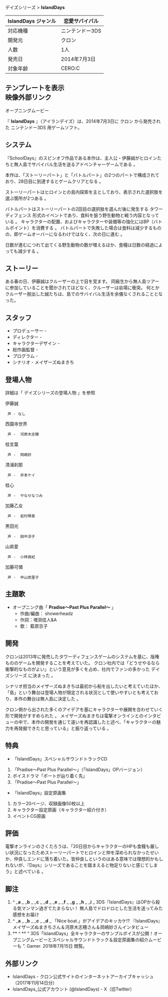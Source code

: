 デイズシリーズ  > **IslandDays**

IslandDays  ジャンル  |  恋愛サバイバル   
---|---  
対応機種  |  ニンテンドー3DS   
開発元  |  クロン   
人数  |  1人   
発売日  |  2014年7月3日   
対象年齢  |  CERO:C   
テンプレートを表示  
映像外部リンク  
---  
オープニングムービー  
  
『 **IslandDays** 』（アイランデイズ）は、2014年7月3日に  クロン  から発売された  ニンテンドー3DS  用ゲームソフト。

##  システム



『SchoolDays』のスピンオフ作品である本作は、主人公・伊藤誠がヒロインたちと無人島でサバイバル生活を送るアドベンチャーゲームである    。

本作は、「ストーリーパート」と「バトルパート」の2つのパートで構成されており、28日目に到達するとゲームクリアとなる    。

ストーリーパートはヒロインとの島内探索を主としており、表示された選択肢を選ぶ箇所が2つある    。

バトルパートはストーリーパートの2回目の選択肢を選んだ後に発生する  タワーディフェンス  形式のイベントであり、食料を狙う野生動物と戦う内容となっている
  。 キャラクターの配置、およびキャラクターや装備等の強化にはBP（バトルポイント）を消費する    。
バトルパートで失敗した場合は食料は減少するものの、即ゲームオーバーになるわけではなく、次の日に進む    。

日数が進むにつれて出てくる野生動物の数が増えるほか、食糧は日数の経過によっても減少する    。

##  ストーリー



ある春の日、伊藤誠はクルーザーの上で目を覚ます。 同級生から無人島ツアーに参加していることを聞かされてほどなく、クルーザーは岩場に衝突。
何とかクルーザー脱出した誠たちは、島でのサバイバル生活を余儀なくされることとなった。

##  スタッフ



  * プロデューサー - 
  * ディレクター - 
  * キャラクターデザイン - 
  * 総作画監督 - 
  * プログラム - 
  * シナリオ -  メイザーズぬまきち   

##  登場人物



詳細は「  デイズシリーズの登場人物  」を参照

伊藤誠

     声 - なし 
西園寺世界

     声 -  河原木志穂 
桂言葉

     声 -  岡嶋妙 
清浦刹那

     声 -  井本ケイ 
桂心

     声 -  やなせなつみ 
加藤乙女

     声 -  岩村琴美 
黒田光

     声 -  田中涼子 
山県愛

     声 -  小林眞紀 
加藤可憐

     声 -  中山依里子 

##  主題歌



  * オープニング曲「 **Pradise～Past Plus Parallel～** 」 
    * 作曲/編曲：  showerheadz 
    * 作詞：増渕佳人&A 
    * 歌：  藍原京子 

##  開発



クロンは2013年に発売したタワーディフェンスゲームのシステムを基に、版権もののゲームを開発することを考えていた。
クロン社内では「どうせやるなら衝撃的なものがよい」という意見が多くを占め、社内でファンの多かった  デイズシリーズ  に決まった    。

シナリオ担当のメイザーズぬまきちは最初から船を出したいと考えていたほか、「島」という舞台は登場人物が限定される状況として使いやすいとも考えており、本作の舞台は無人島に決定した
  。

クロン側から出された多くのアイデアを基にキャラクターや展開を合わせていく形で開発がすすめられた    。
メイザーズぬまきちは電撃オンラインとのインタビューの中で、本作の開発を通じて違いを再認識したと述べ、「キャラクターの魅力を再発掘できたと思っている」と振り返っている
  。

##  特典



  * 「IslandDays」スペシャルサウンドトラックCD   

  1. 「Pradise～Past Plus Parallel～」（「IslandDays」OPバージョン） 
  2. ボイスドラマ「ボートが辿り着く先」 
  3. 「Pradise～Past Plus Parallel～」 

  * 「IslandDays」設定原画集 

  1. カラー20ページ、収録画像50枚以上 
  2. キャラクター設定原画（キャラクター紹介付き） 
  3. イベントCG原画 

##  評価



電撃オンラインのさくたろうは、「20日目からキャラクターのHPも食糧も厳しい状況になったためストーリーパートでヒロインと仲を深められなかったせいか、仲良しエンドに落ち着いた。皆仲良しというのはある意味では理想的かもしれないが、『Days』シリーズであることを踏まえると物足りないと感じてしまう」と述べている
  。

##  脚注



  1. ^  _**a** _ _**b** _ _**c** _ _**d** _ _**e** _ _**f** _ _**g** _ _**h** _ _**i** _ 3DS『IslandDays』はOPから殺る気マンマン過ぎてたまらない！ 無人島でドロドロとした生活を送ってみた感想をお届け 
  2. ^  _**a** _ _**b** _ _**c** _ _**d** _ 「Nice boat.」がアイデアのキッカケ!? 『IslandDays』メイザーズぬまきちさん＆河原木志穂さん＆岡嶋妙さんインタビュー 
  3. ** ^  ** “  3DS「IslandDays」全キャラクターのサンプルボイスが公開！オープニングムービーとスペシャルサウンドトラック＆設定原画集の紹介ムービーも  ”. Gamer.  2018年7月15日  閲覧。 

##  外部リンク



  * IslandDays  \- クロン公式サイトのインターネットアーカイブキャッシュ（2017年11月14日分） 
  * IslandDays_公式アカウント  (@IslandDays) -  X（旧Twitter） 

